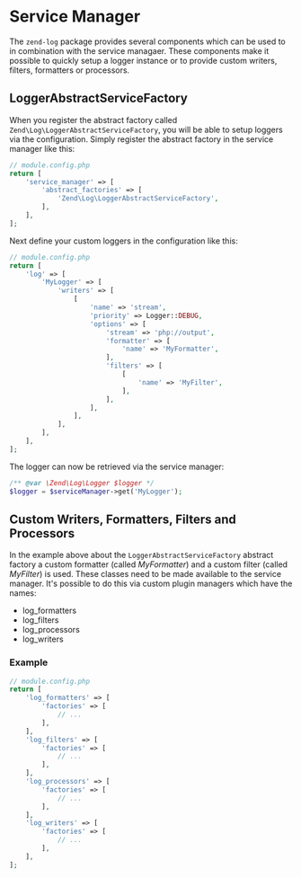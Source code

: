 # Service Manager

The `zend-log` package provides several components which can be used to
in combination with the service managaer. These components make it possible
to quickly setup a logger instance or to provide custom writers, filters,
formatters or processors.

## LoggerAbstractServiceFactory

When you register the abstract factory called `Zend\Log\LoggerAbstractServiceFactory`,
you will be able to setup loggers via the configuration. Simply register the 
abstract factory in the service manager like this:

```php
// module.config.php
return [
    'service_manager' => [
        'abstract_factories' => [
            'Zend\Log\LoggerAbstractServiceFactory',
        ],
    ],
];
```

Next define your custom loggers in the configuration like this:

```php
// module.config.php
return [
    'log' => [
        'MyLogger' => [
            'writers' => [
                [
                    'name' => 'stream',
                    'priority' => Logger::DEBUG,
                    'options' => [
                        'stream' => 'php://output',
                        'formatter' => [
                            'name' => 'MyFormatter',
                        ],
                        'filters' => [
                            [
                                'name' => 'MyFilter',
                            ],
                        ],
                    ],
                ],
            ],
        ],
    ],
];
```

The logger can now be retrieved via the service manager:

```php
/** @var \Zend\Log\Logger $logger */ 
$logger = $serviceManager->get('MyLogger');
```

## Custom Writers, Formatters, Filters and Processors

In the example above about the `LoggerAbstractServiceFactory` abstract factory 
a custom formatter (called *MyFormatter*) and a custom filter (called *MyFilter*) 
is used. These classes need to be made available to the service manager. It's
possible to do this via custom plugin managers which have the names:

* log_formatters
* log_filters
* log_processors
* log_writers

### Example

```php
// module.config.php
return [
    'log_formatters' => [
        'factories' => [
            // ...
        ],
    ],
    'log_filters' => [
        'factories' => [
            // ...
        ],
    ],
    'log_processors' => [
        'factories' => [
            // ...
        ],
    ],
    'log_writers' => [
        'factories' => [
            // ...
        ],
    ],
];
```
